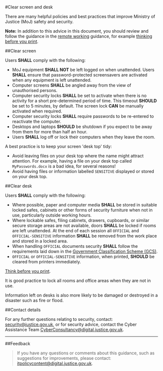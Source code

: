 #Clear screen and desk

There are many helpful policies and best practices that improve Ministry of Justice (MoJ) safety and security.

**Note:** In addition to this advice in this document, you should review and follow the guidance in the [remote working](https://security-guidance.service.justice.gov.uk/remote-working/) guidance, for example [thinking before you print](https://security-guidance.service.justice.gov.uk/remote-working/#printing).

##Clear screen

Users **SHALL** comply with the following:

* MoJ equipment **SHALL NOT** be left logged on when unattended. Users **SHALL** ensure that password-protected screensavers are activated when any equipment is left unattended.
* Computer screens **SHALL** be angled away from the view of unauthorised persons.
* Computer security locks **SHALL** be set to activate when there is no activity for a short pre-determined period of time. This timeout **SHOULD** be set to 5 minutes, by default. The screen lock **CAN** be manually activated when required.
* Computer security locks **SHALL** require passwords to be re-entered to reactivate the computer.
* Desktops and laptops **SHOULD** be shutdown if you expect to be away from them for more than half an hour.
* Users **SHALL** log off or lock their computers when they leave the room.

A best practice is to keep your screen 'desk top' tidy:

* Avoid leaving files on your desk top where the name might attract attention. For example, having a file on your desk top called `MyPasswords.docx` is a bad idea, for several reasons!
* Avoid having files or information labelled `SENSITIVE` displayed or stored on your desk top.

##Clear desk

Users **SHALL** comply with the following:

* Where possible, paper and computer media **SHALL** be stored in suitable locked safes, cabinets or other forms of security furniture when not in use, particularly outside working hours.
* Where lockable safes, filing cabinets, drawers, cupboards, or similar secure storage areas are not available, doors **SHALL** be locked if rooms are left unattended. At the end of each session all `OFFICIAL` and `OFFICIAL-SENSITIVE` information **SHALL** be removed from the work place and stored in a locked area.
* When handling `OFFICIAL` documents security **SHALL** follow the requirements laid down in the [Government Classification Scheme (GCS)](https://security-guidance.service.justice.gov.uk/information-classification-handling-and-security-guide/).
* `OFFICIAL` or `OFFICIAL-SENSITIVE` information, when printed, **SHOULD** be cleared from printers immediately.

[Think before you print](https://security-guidance.service.justice.gov.uk/remote-working/#printing).

It is good practice to lock all rooms and office areas when they are not in use.

Information left on desks is also more likely to be damaged or destroyed in a disaster such as fire or flood.

##Contact details

For any further questions relating to security, contact: [security@justice.gov.uk](mailto:security@justice.gov.uk), or for security advice, contact the Cyber Assistance Team [CyberConsultancy@digital.justice.gov.uk](mailto:CyberConsultancy@digital.justice.gov.uk).

---

##Feedback

> If you have any questions or comments about this guidance, such as suggestions for improvements, please contact: [itpolicycontent@digital.justice.gov.uk](mailto:itpolicycontent@digital.justice.gov.uk).

